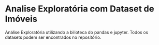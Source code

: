 # Analise Exploratória com Dataset de Imóveis
Análise Exploratória utilizando a bilioteca do pandas e jupyter.
Todos os datasets podem ser encontrados no repositório.
